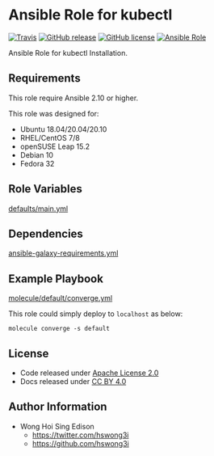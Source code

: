 # Ansible Role for kubectl

[![Travis](https://img.shields.io/travis/com/alvistack/ansible-role-kubectl.svg)](https://travis-ci.com/alvistack/ansible-role-kubectl)
[![GitHub release](https://img.shields.io/github/release/alvistack/ansible-role-kubectl.svg)](https://github.com/alvistack/ansible-role-kubectl/releases)
[![GitHub license](https://img.shields.io/github/license/alvistack/ansible-role-kubectl.svg)](https://github.com/alvistack/ansible-role-kubectl/blob/master/LICENSE)
[![Ansible Role](https://img.shields.io/badge/galaxy-alvistack.kubectl-blue.svg)](https://galaxy.ansible.com/alvistack/kubectl)

Ansible Role for kubectl Installation.

## Requirements

This role require Ansible 2.10 or higher.

This role was designed for:

  - Ubuntu 18.04/20.04/20.10
  - RHEL/CentOS 7/8
  - openSUSE Leap 15.2
  - Debian 10
  - Fedora 32

## Role Variables

[defaults/main.yml](defaults/main.yml)

## Dependencies

[ansible-galaxy-requirements.yml](ansible-galaxy-requirements.yml)

## Example Playbook

[molecule/default/converge.yml](molecule/default/converge.yml)

This role could simply deploy to `localhost` as below:

    molecule converge -s default

## License

  - Code released under [Apache License 2.0](LICENSE)
  - Docs released under [CC BY 4.0](http://creativecommons.org/licenses/by/4.0/)

## Author Information

  - Wong Hoi Sing Edison
      - <https://twitter.com/hswong3i>
      - <https://github.com/hswong3i>
